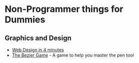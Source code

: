# Non-Programmer things for Dummies

## Graphics and Design

* [Web Design in 4 minutes](http://jgthms.com/web-design-in-4-minutes/)
* [The Bezier Game](http://bezier.method.ac/) - A game to help you master the pen tool

